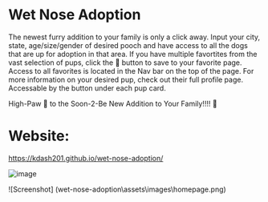 # Wet Nose Adoption
The newest furry addition to your family is only a click away.
Input your city, state, age/size/gender of desired pooch and have access to all the dogs that are up for adoption in that area.
If you have multiple favortites from the vast selection of pups, click the 💙 button to save to your favorite page.
Access to all favorites is located in the Nav bar on the top of the page.
For more information on your desired pup, check out their full profile page. Accessable by the button under each pup card. 

High-Paw 🐾 to the Soon-2-Be New Addition to Your Family!!!! 🐶

# Website:
https://kdash201.github.io/wet-nose-adoption/

![image](https://awesomescreenshot.s3.amazonaws.com/image/2605718/18264267-b756c9c922c6f8083bdba5ee8d73996a.png?X-Amz-Algorithm=AWS4-HMAC-SHA256&X-Amz-Credential=AKIAJSCJQ2NM3XLFPVKA%2F20211209%2Fus-east-1%2Fs3%2Faws4_request&X-Amz-Date=20211209T175540Z&X-Amz-Expires=28800&X-Amz-SignedHeaders=host&X-Amz-Signature=de71376eb4f48c8a4f46b0c4a271cda779ae05625d7e3261d038b1d9a6156b16)

![Screenshot] (wet-nose-adoption\assets\images\homepage.png)
